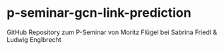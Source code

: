 # p-seminar-gcn-link-prediction
GitHub Repository zum P-Seminar von Moritz Flügel bei Sabrina Friedl &amp; Ludwig Englbrecht
